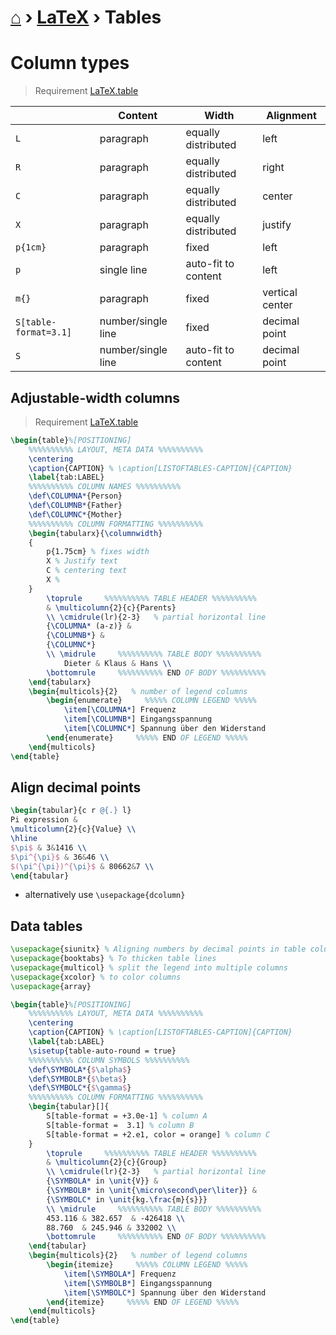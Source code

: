 # [⌂](../README.md) › [LaTeX](../README.md#latex) › **Tables**

# Column types

> Requirement [LaTeX.table](https://github.com/Yetenol/latex.table)

|                       | Content            | Width               | Alignment       |
| --------------------- | ------------------ | ------------------- | --------------- |
| `L`                   | paragraph          | equally distributed | left            |
| `R`                   | paragraph          | equally distributed | right           |
| `C`                   | paragraph          | equally distributed | center          |
| `X`                   | paragraph          | equally distributed | justify         |
| `p{1cm}`              | paragraph          | fixed               | left            |
| `p`                   | single line        | auto-fit to content | left            |
| `m{}`                 | paragraph          | fixed               | vertical center |
| `S[table-format=3.1]` | number/single line | fixed               | decimal point   |
| `S`                   | number/single line | auto-fit to content | decimal point   |

## Adjustable-width columns

> Requirement [LaTeX.table](https://github.com/Yetenol/latex.table)

```latex
\begin{table}%[POSITIONING]
    %%%%%%%%%% LAYOUT, META DATA %%%%%%%%%%
    \centering
    \caption{CAPTION} % \caption[LISTOFTABLES-CAPTION]{CAPTION}
    \label{tab:LABEL}
    %%%%%%%%%% COLUMN NAMES %%%%%%%%%%
    \def\COLUMNA*{Person}
    \def\COLUMNB*{Father}
    \def\COLUMNC*{Mother}
    %%%%%%%%%% COLUMN FORMATTING %%%%%%%%%%
    \begin{tabularx}{\columnwidth}
    {
        p{1.75cm} % fixes width
        X % Justify text
        C % centering text
        X % 
    }
        \toprule     %%%%%%%%%% TABLE HEADER %%%%%%%%%%
        & \multicolumn{2}{c}{Parents} 
        \\ \cmidrule(lr){2-3}   % partial horizontal line
        {\COLUMNA* (a-z)} &
        {\COLUMNB*} &
        {\COLUMNC*}
        \\ \midrule     %%%%%%%%%% TABLE BODY %%%%%%%%%%
            Dieter & Klaus & Hans \\
        \bottomrule     %%%%%%%%%% END OF BODY %%%%%%%%%%
    \end{tabularx}
    \begin{multicols}{2}   % number of legend columns
        \begin{enumerate}     %%%%% COLUMN LEGEND %%%%%
            \item[\COLUMNA*] Frequenz
            \item[\COLUMNB*] Eingangsspannung
            \item[\COLUMNC*] Spannung über den Widerstand
        \end{enumerate}     %%%%% END OF LEGEND %%%%%
    \end{multicols}
\end{table}
```


## Align decimal points

```latex
\begin{tabular}{c r @{.} l}
Pi expression &
\multicolumn{2}{c}{Value} \\
\hline
$\pi$ & 3&1416 \\
$\pi^{\pi}$ & 36&46 \\
$(\pi^{\pi})^{\pi}$ & 80662&7 \\
\end{tabular}
```

- alternatively use `\usepackage{dcolumn}`


## Data tables

```latex
\usepackage{siunitx} % Aligning numbers by decimal points in table columns
\usepackage{booktabs} % To thicken table lines
\usepackage{multicol} % split the legend into multiple columns
\usepackage{xcolor} % to color columns
\usepackage{array}
```

```latex
\begin{table}%[POSITIONING]
    %%%%%%%%%% LAYOUT, META DATA %%%%%%%%%%
    \centering
    \caption{CAPTION} % \caption[LISTOFTABLES-CAPTION]{CAPTION}
    \label{tab:LABEL}
    \sisetup{table-auto-round = true}
    %%%%%%%%%% COLUMN SYMBOLS %%%%%%%%%%
    \def\SYMBOLA*{$\alpha$}
    \def\SYMBOLB*{$\beta$}
    \def\SYMBOLC*{$\gamma$}
    %%%%%%%%%% COLUMN FORMATTING %%%%%%%%%%
    \begin{tabular}[]{
        S[table-format = +3.0e-1] % column A
        S[table-format =  3.1] % column B
        S[table-format = +2.e1, color = orange] % column C
    }
        \toprule     %%%%%%%%%% TABLE HEADER %%%%%%%%%%
        & \multicolumn{2}{c}{Group} 
        \\ \cmidrule(lr){2-3}   % partial horizontal line
        {\SYMBOLA* in \unit{V}} &
        {\SYMBOLB* in \unit{\micro\second\per\liter}} &
        {\SYMBOLC* in \unit{kg.\frac{m}{s}}}
        \\ \midrule     %%%%%%%%%% TABLE BODY %%%%%%%%%%
        453.116 & 382.657  & -426418 \\
        88.760  & 245.946 & 332002 \\
        \bottomrule     %%%%%%%%%% END OF BODY %%%%%%%%%%
    \end{tabular}
    \begin{multicols}{2}   % number of legend columns
        \begin{itemize}     %%%%% COLUMN LEGEND %%%%%
            \item[\SYMBOLA*] Frequenz
            \item[\SYMBOLB*] Eingangsspannung
            \item[\SYMBOLC*] Spannung über den Widerstand
        \end{itemize}     %%%%% END OF LEGEND %%%%%
    \end{multicols}
\end{table}
```